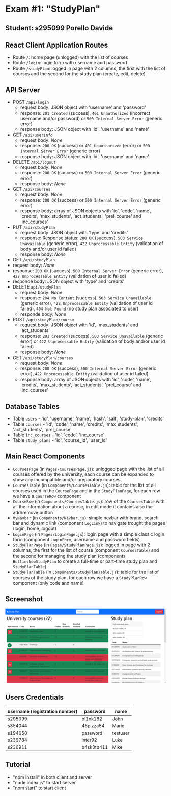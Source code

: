 # Exam #1: "StudyPlan"
## Student: s295099 Porello Davide

## React Client Application Routes

- Route `/`: home page (unlogged) with the list of courses
- Route `/login`: login form with username and password
- Route `/studyPlan`: logged in page with 2 columns, the first with the list of courses and the second for the study plan (create, edit, delete)

## API Server

- POST `/api/login`
  - request body: JSON object with 'username' and 'password'
  - response: `201 Created` (success), `401 Unauthorized` (incorrect username and/or password) or `500 Internal Server Error` (generic error)
  - response body: JSON object with 'id', 'username' and 'name'
- GET `/api/userInfo`
  - request body: _None_
  - response: `200 OK` (success) or `401 Unauthorized` (error) or `500 Internal Server Error` (generic error)
  - response body: JSON object with 'id', 'username' and 'name'
- DELETE `/api/logout`
  - request body: _None_
  - response: `200 OK` (success) or `500 Internal Server Error` (generic error)
  - response body: _None_
- GET `/api/courses`
  - request body: _None_
  - response: `200 OK` (success) or `500 Internal Server Error` (generic error)
  - response body: array of JSON objects with 'id', 'code', 'name', 'credits', 'max_students', 'act_students', 'prel_course' and 'inc_courses'
- PUT `/api/studyPlan`
  - request body: JSON object with 'type' and 'credits'
  - response: Response status: `200 OK` (success), `503 Service Unavailable` (generic error), `422 Unprocessable Entity` (validation of body and/or user id failed)
  - response body: _None_
- GET `/api/studyPlan`
 - request body: _None_
 - response: `200 OK` (success), `500 Internal Server Error` (generic error), `422 Unprocessable Entity` (validation of user id failed)
 - responde body: JSON object with 'type' and 'credits'
- DELETE `api/studyPlan`
  - request body: _None_
  - response: `204 No Content` (success), `503 Service Unavailable` (generic error), `422 Unprocessable Entity` (validation of user id failed), `404 Not Found` (no study plan associated to user)
  - responde body: _None_
- POST `/api/studyPlan/course`
  - request body: JSON object with 'id', 'max_students' and 'act_students'
  - response: `201 Created` (success), `503 Service Unavailable` (generic error) or `422 Unprocessable Entity` (validation of body and/or user id failed)
  - response body: _None_
- GET `/api/studyPlan/courses`
  - request body: _None_
  - response: `200 OK` (success), `500 Internal Server Error` (generic error), `422 Unprocessable Entity` (validation of user id failed)
  - response body: array of JSON objects with 'id', 'code', 'name', 'credits', 'max_students', 'act_students', 'prel_course' and 'inc_courses'

## Database Tables

- Table `users` - 'id', 'username', 'name', 'hash', 'salt', 'study-plan', 'credits'
- Table `courses` - 'id', 'code', 'name', 'credits', 'max_students', 'act_students', 'prel_course'
- Table `inc_courses` - 'id', 'code', 'inc_course'
- Table `study_plans` - 'id', 'course_id', 'user_id'

## Main React Components

- `CoursesPage` (in `Pages/CoursesPage.js`): unlogged page with the list of all courses offered by the university, each course can be expanded to show any incompatible and/or preparatory courses
- `CoursesTable` (in `Components/CoursesTable.js`): table for the list of all courses used in the `CoursePage` and in the `StudyPlanPage`, for each row we have a `CourseRow` component
- `CourseRow` (in `Components/CoursesTable.js`): row of the `CoursesTable` with all the information about a course, in edit mode it contains also the add/remove button
- `MyNavbar` (in `Components/Navbar.js`): simple navbar with brand, search bar and dynamic link (component `LogLink`) to navigate trought the pages (login, home, logout)
- `LoginPage` (in `Pages/LoginPage.js`): login page with a simple classic login form (component `LoginForm`, username and password fields) 
- `StudyPlanPage` (in `Pages/StudyPlanPage.js`): logged in page with 2 columns, the first for the list of course (component `CoursesTable`) and the second for managing the study plan (components `ButtinsNewStudyPlan` to create a full-time or part-time study plan and `StudyPlanTable`)
- `StudyPlanTable` (in `Components/StudyPlanTable.js`): table for the list of courses of the study plan, for each row we have a `StudyPlanRow` component (only code and name)

## Screenshot

![Logged in page during editing](./Img/logged_in_edit.png)

## Users Credentials

| username (registration number) | password | name |
|-------|----------|------|
| s295099 | bl1nk182 | John |
| s354044 | 45pizza54 | Mario |
| s194658 | password | testuser |
| s239784 | inter92 | Luke |
| s236911 | b4sk3tb411 | Mike |

## Tutorial

- "npm install" in both client and server
- "node index.js" to start server
- "npm start" to start client
